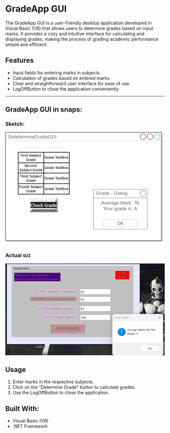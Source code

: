 # GradeApp GUI

The GradeApp GUI is a user-friendly desktop application developed in Visual Basic (VB) that allows users to determine grades based on input marks. It provides a cozy and intuitive interface for calculating and displaying grades, making the process of grading academic performance simple and efficient.

## Features
- Input fields for entering marks in subjects.
- Calculation of grades based on entered marks.
- Clear and straightforward user interface for ease of use.
- LogOffButton to close the application conveniently.


--- 
## GradeApp GUI in snaps:  
### Sketch:
![Determine Grade GUI](determine_grade_GUI.png "Determine Grade GUI")

### Actual `GUI`
![Grade App GUI](GradeApp-GUI-out.png "Grade App GUI")

## Usage
1. Enter marks in the respective subjects.
2. Click on the "Determine Grade" button to calculate grades.
3. Use the LogOffButton to close the application.

## Built With:
- Visual Basic (VB)
- .NET Framework
